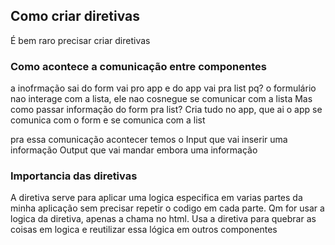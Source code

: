 ## Como criar diretivas

É bem raro precisar criar diretivas

### Como acontece a comunicação entre componentes
a inofrmação sai do form
vai pro app
e do app vai pra list
pq?
o formulário nao interage com a lista, ele nao cosnegue se comunicar com a lista
Mas como passar informação do form pra list?
Cria tudo no app, que ai o app se comunica com o form e se comunica com a list

pra essa comunicação acontecer temos o 
Input que vai inserir uma informação
Output que vai mandar embora uma informação


### Importancia das diretivas
A diretiva serve para aplicar uma logica especifica em varias partes da minha aplicação sem precisar repetir o codigo em cada parte. Qm for usar a logica da diretiva, apenas a chama no html.
Usa a diretiva para quebrar as coisas em logica e reutilizar essa lógica em outros componentes

